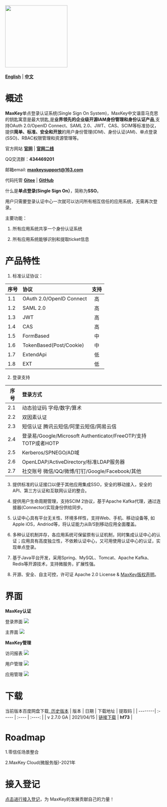 # <img src="images/logo_maxkey.png?raw=true"  width="200px"   alt=""/>


<a href="README_en.md" target="_blank"><b>English</b></a>  |  <a href="README_zh.md" target="_blank"><b>中文</b></a>

# 概述

<b>MaxKey</b>单点登录认证系统(Single Sign On System)，MaxKey中文谐音马克思的钥匙寓意是最大钥匙,是<b>业界领先的企业级开源IAM身份管理和身份认证产品</b>,支持OAuth 2.0/OpenID Connect、SAML 2.0、JWT、CAS、SCIM等标准协议，提供<b>简单、标准、安全和开放</b>的用户身份管理(IDM)、身份认证(AM)、单点登录(SSO)、RBAC权限管理和资源管理等。

官方网站  <a href="https://www.maxkey.top" target="_blank"><b>官网</b></a> |  <a href="https://maxkeytop.gitee.io" target="_blank"><b>官网二线</b></a>

QQ交流群：<b>434469201</b> 

邮箱email: <b>maxkeysupport@163.com</b>

代码托管 <a href="https://gitee.com/dromara/MaxKey" target="_blank"><b>Gitee</b></a> | <a href="https://github.com/dromara/MaxKey" target="_blank"><b>GitHub</b></a>

 
什么是<b>单点登录(Single Sign On）</b>，简称为<b>SSO</b>。

用户只需要登录认证中心一次就可以访问所有相互信任的应用系统，无需再次登录。
  
主要功能： 

1) 所有应用系统共享一个身份认证系统

2) 所有应用系统能够识别和提取ticket信息
 
 
# 产品特性

1.  标准认证协议：

| 序号    | 协议   |  支持  |
| --------| :-----  | :----:  |
| 1.1     | OAuth 2.0/OpenID Connect   |  高  |
| 1.2     | SAML 2.0   				 |  高  |
| 1.3     | JWT  					     |  高  |
| 1.4     | CAS						 |  高  |
| 1.5     | FormBased				     |  中  |
| 1.6     | TokenBased(Post/Cookie)    |  中  |
| 1.7     | ExtendApi				     |  低  |
| 1.8     | EXT						 |  低  |

2. 登录支持

| 序号    | 登录方式   | 
| --------| :-----  |
| 2.1     | 动态验证码  字母/数字/算术 	| 
| 2.2     | 双因素认证   	| 
| 2.3     | 短信认证  腾讯云短信/阿里云短信/网易云信 	|
| 2.4     | 登录易/Google/Microsoft Authenticator/FreeOTP/支持TOTP或者HOTP |
| 2.5     | Kerberos/SPNEGO/AD域|
| 2.6     | OpenLDAP/ActiveDirectory/标准LDAP服务器|
| 2.7     | 社交账号 微信/QQ/微博/钉钉/Google/Facebook/其他  | 


3. 提供标准的认证接口以便于其他应用集成SSO，安全的移动接入，安全的API、第三方认证和互联网认证的整合。

4. 提供用户生命周期管理，支持SCIM 2协议，基于Apache Kafka代理，通过连接器(Connector)实现身份供给同步。

5. 认证中心具有平台无关性、环境多样性，支持Web、手机、移动设备等, 如Apple iOS，Andriod等，将认证能力从B/S到移动应用全面覆盖。

6. 多种认证机制并存，各应用系统可保留原有认证机制，同时集成认证中心的认证；应用具有高度独立性，不依赖认证中心，又可用使用认证中心的认证，实现单点登录。

7. 基于Java平台开发，采用Spring、MySQL、Tomcat、Apache Kafka、Redis等开源技术，支持微服务，扩展性强。  

8. 开源、安全、自主可控，许可证 Apache 2.0 License & <a href="https://maxkey.top/zh/about/licenses.html" target="_blank">MaxKey版权声明</a>。 


# 界面

**MaxKey认证**

登录界面
<img src="images/maxkey_login.png?raw=true"/>

主界面
<img src="images/maxkey_index.png?raw=true"/>

**MaxKey管理**

访问报表
<img src="images/maxkey_mgt_rpt.png?raw=true"/>

用户管理
<img src="images/maxkey_mgt_users.png?raw=true"/>

应用管理
<img src="images/maxkey_mgt_apps.png?raw=true"/>


# 下载

当前版本百度网盘下载,<a href="https://maxkey.top/zh/about/download.html" target="_blank"> 历史版本</a>
| 版本    | 日期   |  下载地址  |  提取码  |
| --------| :-----  | :----  | :----:  |
| v 2.7.0 GA | 2021/04/15   |  <a href="https://pan.baidu.com/s/1shP3ld63r39ugyZCG5f1lQ" target="_blank">链接下载</a>  |  **hf73**  |


# Roadmap

1.零信任场景整合

2.MaxKey Cloud(微服务版)-2021年

# 接入登记

<a href="https://gitee.com/dromara/MaxKey/issues/I2BNRZ" target="_blank"> 点击进行接入登记</a>，为 MaxKey的发展贡献自己的力量！
